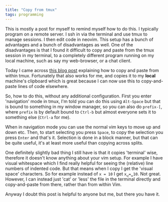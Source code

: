 ```yaml
---
title: "Copy from tmux"
tags: programming
---
```


This is mostly a post for myself to remind myself how to do this. I typically program on a remote server. I ssh in via the terminal and use tmux to manage sessions. I then edit code in neovim. This setup has a bunch of advantages and a bunch of disadvantages as well. One of the disadvantages is that I found it difficult to copy and paste from the tmux session in my terminal, to a completely different program running on my local machine, such as say my web-browser, or a chat client.

Today I came across [this blog post](https://ianthehenry.com/posts/tmux-psa/) explaining how to copy and paste from within tmux. Fortunately that also works for me, and copies it to my **local** machine's clipboard which is great because I can now use this to copy-and-paste lines of code elsewhere.

So, how to do this, without any additional configuration. First you enter 'navigation' mode in tmux, I'm told you can do this using `Alt-Space` but that is bound to something in my window manager, so you can also do `prefix-[`, where `prefix` is by default bound to `Ctrl-b` but almost everyone sets it to something else (`Ctrl-a` for me).

When in navigation mode you can use the normal vim keys to move up and down etc. Then, to start selecting you press `Space`, to copy the selection you press `Enter` and that's it. Selection is done in a block manner, but that can be quite useful, it's at least more useful than copying across splits.

One definitely slightly bad thing I still have is that it copies 'terminal' wise, therefore it doesn't know anything about your vim setup. For example I have visual whitespace which I find really helpful for seeing the (relative) line numbers of indented code. But that means when I copy I get the 'visual space' characters. So for example instead of `x = 10` I get `x␣=␣10`. Not great. However, I can instead just 'cat' or 'less' the file in the terminal directly and copy-and-paste from there, rather than from within Vim. 

Anyway I doubt this post is helpful to anyone but me, but there you have it.
